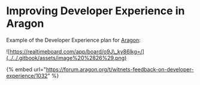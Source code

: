 # Improving Developer Experience in Aragon

Example of the Developer Experience plan for [Aragon](https://aragon.org):

![https://realtimeboard.com/app/board/o9J\_ky86lkg=/](../../.gitbook/assets/image%20%2826%29.png)

{% embed url="https://forum.aragon.org/t/witnets-feedback-on-developer-experience/1032" %}






